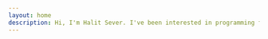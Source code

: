 ```yaml
---
layout: home
description: Hi, I'm Halit Sever. I've been interested in programming for about 4 years. I'm focused on back-end technologies
---
```

